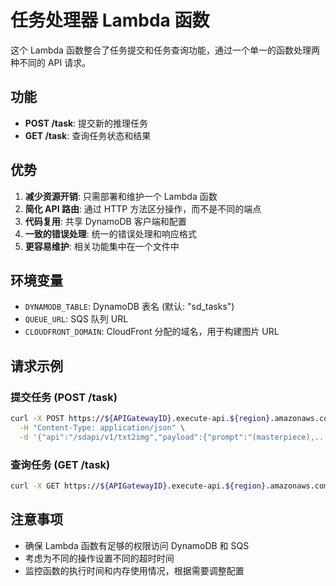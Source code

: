 # 任务处理器 Lambda 函数

这个 Lambda 函数整合了任务提交和任务查询功能，通过一个单一的函数处理两种不同的 API 请求。

## 功能

- **POST /task**: 提交新的推理任务
- **GET /task**: 查询任务状态和结果

## 优势

1. **减少资源开销**: 只需部署和维护一个 Lambda 函数
2. **简化 API 路由**: 通过 HTTP 方法区分操作，而不是不同的端点
3. **代码复用**: 共享 DynamoDB 客户端和配置
4. **一致的错误处理**: 统一的错误处理和响应格式
5. **更容易维护**: 相关功能集中在一个文件中

## 环境变量

- `DYNAMODB_TABLE`: DynamoDB 表名 (默认: "sd_tasks")
- `QUEUE_URL`: SQS 队列 URL
- `CLOUDFRONT_DOMAIN`: CloudFront 分配的域名，用于构建图片 URL

## 请求示例

### 提交任务 (POST /task)

```bash
curl -X POST https://${APIGatewayID}.execute-api.${region}.amazonaws.com/task \
  -H "Content-Type: application/json" \
  -d '{"api":"/sdapi/v1/txt2img","payload":{"prompt":"(masterpiece),...","steps":20}}'
```

### 查询任务 (GET /task)

```bash
curl -X GET https://${APIGatewayID}.execute-api.${region}.amazonaws.com/task?taskId=${taskId}
```

## 注意事项

- 确保 Lambda 函数有足够的权限访问 DynamoDB 和 SQS
- 考虑为不同的操作设置不同的超时时间
- 监控函数的执行时间和内存使用情况，根据需要调整配置

